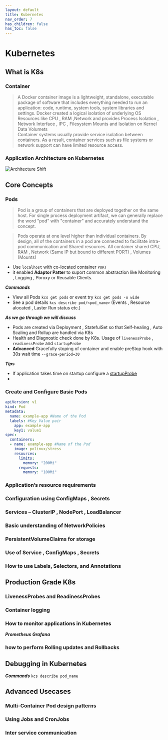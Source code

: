 ```yaml
---
layout: default
title: Kubernetes
nav_order: 7
has_children: false
has_toc: false
---
```

# Kubernetes
## What is K8s
### Container
>A Docker container image is a lightweight, standalone, executable package of software that includes everything needed to run an application: code, runtime, system tools, system libraries and settings.
>Docker created a logical isolation of underlying OS Resources like CPU , RAM ,Network and provides Process Isolation , Network Interface , IPC , Filesystem Mounts and Isolation on Kernel   Data Volumets  
>Container systems usually provide service isolation between containers. As a result, container services such as file systems or network support can have limited resource access.
### Application Architecture on Kubernetes
![Architecture Shift](https://github.com/atishch/handbook/blob/master/assets/k8s/compare-traditional-arch.png "Architecture Shift")

## Core Concepts 
### Pods

>Pod is a group of containers that are deployed together on the same host. For single process deployment artifact, we can generally replace the word "pod" with "container" and accurately understand the concept.

>Pods operate at one level higher than individual containers. By design, all of the containers in a pod are connected to facilitate intra-pod communication and Shared resources. All container shared CPU, RAM , Network (Same IP but bound to different PORT) , Volumes (Mounts)


- Use `localhost` with co-located container `PORT`
- it enabled **Adaptor Patter** to suport common abstraction like Monitoring , Logging , Poroxy or Reusable Clients.

***Commands***
- View all Pods `kcs get pods` or event try `kcs get pods -o wide`
- See a pod details  `kcs describe pod/<pod_name>` (Events , Resource alocated , Laster Run status etc.)  

***As we go through we will discuss***
- Pods are created via Deployment , StatefulSet so that Self-healing , Auto Scaling and Rollup are handled via K8s
- Health and Diagnostic check done by K8s. Usage of `livenessProbe` , `readinessProbe` and `startupProbe` 
- **Advanced** Gracefully stoping of container and enable preStop hook with 30s wait time `--grace-period=30` 

***Tips***
- If application takes time on startup configure a [startupProbe](https://kubernetes.io/docs/tasks/configure-pod-container/configure-liveness-readiness-startup-probes/#define-startup-probes)
- 


### Create and Configure Basic Pods

```yaml
apiVersion: v1
kind: Pod
metadata:
  name: example-app #Name of the Pod
  labels: #Key Value pair 
    app: example-app
    key1: value1 
spec:
  containers:
  - name: example-app #Name of the Pod
    image: polinux/stress
    resources:
      limits:
        memory: "200Mi"
      requests:
        memory: "100Mi"
```
### Application’s resource requirements 	
### Configuration using ConfigMaps , Secrets
### Services – ClusterIP , NodePort , LoadBalancer
### Basic understanding of NetworkPolicies
### PersistentVolumeClaims for storage
### Use of Service , ConfigMaps , Secrets
### How to use Labels, Selectors, and Annotations

## Production Grade K8s
### LivenessProbes and ReadinessProbes
### Container logging
### How to monitor applications in Kubernetes
***Prometheus***
***Grafana***
### how to perform Rolling updates and Rollbacks

## Debugging in Kubernetes
***Commands***
`kcs describe pod_name`

## Advanced Usecases
### Multi-Container Pod design patterns 
### Using Jobs and CronJobs
### Inter service communication